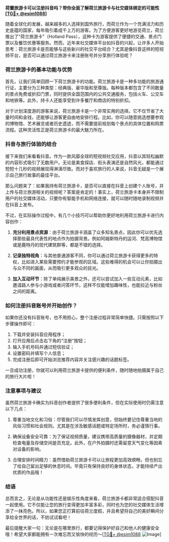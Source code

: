 **荷蘭旅游卡可以注册抖音吗？带你全面了解荷兰旅游卡与社交媒体绑定的可能性[[TG💪+ @esim1088](https://t.me/s/esim1088)]**

随着全球化的发展，越来越多的人选择到国外旅行，而荷兰作为一个充满活力和历史底蕴的国家，每年吸引着成千上万的游客。为了方便游客更好地游览荷兰，荷兰推出了“荷兰旅游卡”（Holland Pass），这种卡为游客提供了便捷的交通、景点门票以及餐饮优惠等服务。然而，近年来社交媒体平台如抖音的兴起，让许多人开始思考：荷兰旅游卡是否能够与这些新兴的社交平台结合？尤其是像抖音这样的短视频平台，是否可以通过荷兰旅游卡来注册账号并分享旅行体验呢？

### 荷兰旅游卡的基本功能与优势

首先，让我们简单回顾一下荷兰旅游卡的功能。荷兰旅游卡是一种多功能的旅游通行证，主要分为三种类型：经典版、豪华版和至尊版。每种版本都包含了不同数量的景点免费或折扣门票，同时提供全国范围内的公共交通服务，包括火车、公交车和地铁等。此外，持卡人还能享受到许多餐厅和商店的特别折扣。

对于计划深度游的游客来说，荷兰旅游卡是一个非常实用的选择。它不仅节省了大量时间和金钱，还能够让游客更自由地安排行程。比如，你可以随意挑选想要参观的博物馆、艺术展览或者历史遗迹，而不需要提前规划每个景点的具体位置和购票流程。这种灵活性正是荷兰旅游卡的最大魅力所在。

### 抖音与旅行体验的结合

接下来我们来看看抖音。作为一款风靡全球的短视频社交应用，抖音以其轻松幽默的内容形式吸引了无数用户。无论是美食探店、街头表演还是自然风光，都能通过短短十几秒的视频展现得淋漓尽致。而对于喜欢旅行的人来说，抖音无疑是一个展示自己旅行故事的最佳平台。

那么问题来了：如果我持有荷兰旅游卡，是否可以直接在抖音上创建个人账号，并上传与荷兰旅游相关的视频呢？答案是肯定的！事实上，荷兰旅游卡本身并不限制用户的社交媒体活动，只要你有智能手机和网络连接，就可以随时随地录制视频并在抖音上发布。

不过，在实际操作过程中，有几个小技巧可以帮助你更好地利用荷兰旅游卡进行内容创作：

1. **充分利用景点资源**：由于荷兰旅游卡涵盖了众多知名景点，因此你可以优先选择那些最具代表性的地点作为拍摄背景。例如阿姆斯特丹的运河、梵高博物馆或是鹿特丹的现代建筑群等，都是不错的选择。
   
2. **记录独特视角**：与其他普通游客不同，你可以通过荷兰旅游卡获得更多的特权，比如进入某些需要预约才能参观的区域。这些难得的机会可以让你拍摄出与众不同的画面，从而吸引更多观众的目光。

3. **加入互动环节**：除了单纯展示美景之外，还可以尝试加入一些互动元素，比如邀请路人参与小游戏或者问答环节，这样不仅能增加趣味性，也能拉近与粉丝之间的距离。

### 如何注册抖音账号并开始创作？

如果你还没有抖音账号，也不用担心，整个注册过程非常简单快捷。只需按照以下步骤操作即可：

1. 下载并安装抖音应用程序；
2. 打开应用后点击右下角的“注册”按钮；
3. 输入手机号码并通过短信验证；
4. 设置密码并填写个人信息；
5. 完成注册后即可开始浏览推荐内容并关注感兴趣的话题标签。

一旦成功注册，你就可以利用荷兰旅游卡提供的便利条件，随时随地拍摄属于自己的旅行大片啦！

### 注意事项与建议

虽然荷兰旅游卡确实为抖音创作者提供了很多便利条件，但在实际使用时仍需注意以下几点：

1. 尊重当地文化和习俗：尽管我们可以尽情发挥创意，但始终要记住尊重当地的风俗习惯和社会规则。尤其是在涉及敏感话题或特定场所时，务必谨慎行事。
   
2. 确保设备安全可靠：为了保证视频质量，建议携带高质量的摄像器材，并定期检查电量及存储空间是否充足。此外，在户外拍摄时还需留意天气变化等因素对设备的影响。

3. 合理安排时间精力：虽然借助荷兰旅游卡可以让旅程更加高效顺畅，但也别忘了给自己留出足够的休息时间。毕竟只有保持良好的身体状态，才能持续产出优质的作品哦！

### 结语

总而言之，无论是从功能性还是娱乐性角度来看，荷兰旅游卡都非常适合搭配抖音一起使用。它不仅能让您的旅行变得更加丰富多彩，同时也为您的社交媒体生活增添了一抹亮色。所以，如果您正打算前往荷兰度假，并且希望将自己的美好瞬间分享给全世界的话，不妨试试看吧！

最后提醒大家一句：无论是在哪里旅行，都要记得保护好自己和他人的健康安全哦！希望大家都能拥有一次难忘而又愉快的经历～[[TG💪+ @esim1088](https://t.me/s/esim1088) ![Image](https://i.postimg.cc/4NQfJmqS/Snipaste-2025-05-13-00-14-12.png)]